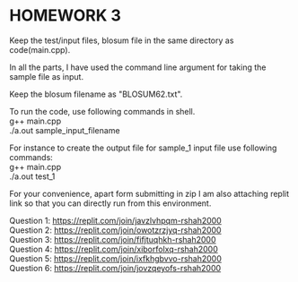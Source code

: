 # HOMEWORK 3

Keep the test/input files, blosum file in the same directory as code(main.cpp).

In all the parts, I have used the command line argument for taking the sample file as input.  <br />

Keep the blosum filename as "BLOSUM62.txt". <br />

To run the code, use following commands in shell. <br />
g++ main.cpp  <br />
./a.out sample_input_filename  <br />

For instance to create the output file for sample_1 input file use following commands:  <br />
g++ main.cpp  <br />
./a.out test_1  <br />

For your convenience, apart form submitting in zip I am also attaching replit link so that you can directly run from this environment. <br />

Question 1: https://replit.com/join/javzlvhpqm-rshah2000 <br />
Question 2: https://replit.com/join/owotzrzjyq-rshah2000 <br />
Question 3: https://replit.com/join/fifjtuqhkh-rshah2000 <br />
Question 4: https://replit.com/join/xiborfolxq-rshah2000 <br />
Question 5: https://replit.com/join/ixfkhgbvvo-rshah2000 <br />
Question 6: https://replit.com/join/jovzqeyofs-rshah2000 <br />

